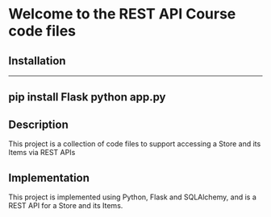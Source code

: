 # Welcome to the REST API Course code files

## Installation

------
pip install Flask
python app.py
------

## Description

This project is a collection of code files to support accessing a Store and its Items via REST APIs

## Implementation

This project is implemented using Python, Flask and SQLAlchemy, and is a REST API for a Store and its Items.
